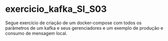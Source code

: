 # exercicio_kafka_SI_S03
Segue exercício de criação de um docker-compose com todos os parâmetros de um kafka e seus gerenciadores e um exemplo de produção e consumo de mensagem local.
